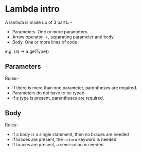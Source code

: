 # Lambda intro

A lambda is made up of 3 parts: -

- Parameters. One or more parameters.
- Arrow operator ->, separating parameter and body
- Body. One or more lines of code

e.g. (a) -> a.getType()

## Parameters

Rules:-

- If there is more than one parameter, parentheses are required.
- Parameters do not have to be typed.
- If a type is present, parentheses are required.

## Body

Rules:-

- If a body is a single statement, then no braces are needed
- If braces are present, the `return` keyword is needed
- If braces are present, a semi-colon is needed
